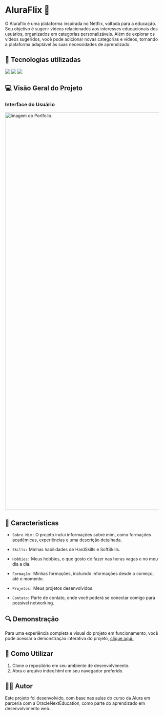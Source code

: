 
<h1> AluraFlix 🍿 </h1>

<p>O Aluraflix é uma plataforma inspirada no Netflix, voltada para a educação. Seu objetivo é sugerir vídeos relacionados aos interesses educacionais dos usuários, organizados em categorias personalizáveis. Além de explorar os vídeos sugeridos, você pode adicionar novas categorias e vídeos, tornando a plataforma adaptável às suas necessidades de aprendizado.</p>

## :dizzy: Tecnologias utilizadas

<div>
  <img src="https://img.shields.io/badge/HTML5-e34c26?style=for-the-badge&logo=html5&logoColor=white">
  <img src="https://img.shields.io/badge/CSS3-264de4?style=for-the-badge&logo=css3&logoColor=white">
  <img src="https://img.shields.io/badge/JavaScript-F7DF1E?style=for-the-badge&logo=javascript&logoColor=black">
</div>

## :computer: Visão Geral do Projeto

### Interface do Usuário

<img src="Portfolio.png"  alt="Imagem do Portfolio." width="1300">

## :hammer: Caracteristicas

- `Sobre Mim:` O projeto inclui informações sobre mim, como formações acadêmicas, experiências e uma descrição detalhada.

- `Skills:` Minhas habilidades de HardSkills e SoftSkills.

- `Hobbies:` Meus hobbies, o que gosto de fazer nas horas vagas e no meu dia a dia.

- `Formação:` Minhas formações, incluindo informações desde o começo, até o momento.

- `Projetos:` Meus projetos desenvolvidos.

- `Contato:` Parte de contato, onde você poderá se conectar comigo para possível networking.

## :mag: Demonstração

Para uma experiência completa e visual do projeto em funcionamento, você pode acessar a demonstração interativa do projeto, [clique aqui.](https://repository-lovat.vercel.app/)

## :open_file_folder: Como Utilizar

1. Clone o repositório em seu ambiente de desenvolvimento.
2. Abra o arquivo index.html em seu navegador preferido.

## :student: Autor

Este projeto foi desenvolvido, com base nas aulas do curso da Alura em parceria com a OracleNextEducation, como parte do aprendizado em desenvolvimento web.
